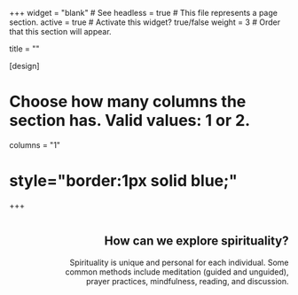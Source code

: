 +++
widget = "blank"  # See 
headless = true  # This file represents a page section.
active = true  # Activate this widget? true/false
weight = 3  # Order that this section will appear.

title = ""

[design]
  # Choose how many columns the section has. Valid values: 1 or 2.
  columns = "1"
  
# style="border:1px solid blue;"
+++

<div 
style="
      float:right; 
      width:80%; 
      text-align:right;
      ">
<h2> How can we explore spirituality? </h2>
Spirituality is unique and personal for each individual.  
Some common methods include meditation (guided and unguided), prayer practices, mindfulness, reading, and discussion.  
</div>

